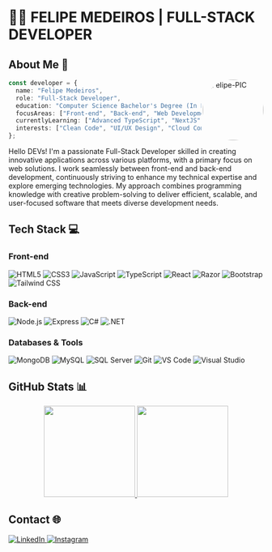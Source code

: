 # 👨‍💻 FELIPE MEDEIROS | FULL-STACK DEVELOPER

## About Me 🚀
<img align="right" alt="Felipe-PIC" height="120" width="120" style="border-radius:50%;" src="https://github.com/user-attachments/assets/f78c8e00-1a91-4438-a773-9ddcc18eddf6">

```typescript
const developer = {
  name: "Felipe Medeiros",
  role: "Full-Stack Developer",
  education: "Computer Science Bachelor's Degree (In Progress)",
  focusAreas: ["Front-end", "Back-end", "Web Development"],
  currentlyLearning: ["Advanced TypeScript", "NextJS", "C#", ".NET Ecosystem"],
  interests: ["Clean Code", "UI/UX Design", "Cloud Computing"]
};
```

Hello DEVs! I'm a passionate Full-Stack Developer skilled in creating innovative applications across various platforms, with a primary focus on web solutions. I work seamlessly between front-end and back-end development, continuously striving to enhance my technical expertise and explore emerging technologies. My approach combines programming knowledge with creative problem-solving to deliver efficient, scalable, and user-focused software that meets diverse development needs.

## Tech Stack 💻

### Front-end
![HTML5](https://img.shields.io/badge/-HTML5-E34F26?style=flat-square&logo=html5&logoColor=white)
![CSS3](https://img.shields.io/badge/-CSS3-1572B6?style=flat-square&logo=css3&logoColor=white)
![JavaScript](https://img.shields.io/badge/-JavaScript-F7DF1E?style=flat-square&logo=javascript&logoColor=black)
![TypeScript](https://img.shields.io/badge/-TypeScript-3178C6?style=flat-square&logo=typescript&logoColor=white)
![React](https://img.shields.io/badge/-React-61DAFB?style=flat-square&logo=react&logoColor=black)
![Razor](https://img.shields.io/badge/-Razor-512BD4?style=flat-square&logo=.net&logoColor=white)
![Bootstrap](https://img.shields.io/badge/-Bootstrap-7952B3?style=flat-square&logo=bootstrap&logoColor=white)
![Tailwind CSS](https://img.shields.io/badge/-Tailwind_CSS-38B2AC?style=flat-square&logo=tailwind-css&logoColor=white)

### Back-end
![Node.js](https://img.shields.io/badge/-Node.js-339933?style=flat-square&logo=nodedotjs&logoColor=white)
![Express](https://img.shields.io/badge/-Express-000000?style=flat-square&logo=express&logoColor=white)
![C#](https://img.shields.io/badge/-C%23-512BD4?style=flat-square&logo=csharp&logoColor=white)
![.NET](https://img.shields.io/badge/-.NET-512BD4?style=flat-square&logo=dotnet&logoColor=white)

### Databases & Tools
![MongoDB](https://img.shields.io/badge/-MongoDB-47A248?style=flat-square&logo=mongodb&logoColor=white)
![MySQL](https://img.shields.io/badge/-MySQL-4479A1?style=flat-square&logo=mysql&logoColor=white)
![SQL Server](https://img.shields.io/badge/-SQL_Server-CC2927?style=flat-square&logo=microsoftsqlserver&logoColor=white)
![Git](https://img.shields.io/badge/-Git-F05032?style=flat-square&logo=git&logoColor=white)
![VS Code](https://img.shields.io/badge/-VS_Code-007ACC?style=flat-square&logo=visualstudiocode&logoColor=white)
![Visual Studio](https://img.shields.io/badge/-Visual_Studio-5C2D91?style=flat-square&logo=visualstudio&logoColor=white)

## GitHub Stats 📊

<div align="center">
  <a href="https://github.com/FelipeFMedeiros">
    <img height="180em" src="https://github-readme-stats.vercel.app/api?username=felipefmedeiros&show_icons=true&theme=github_dark&hide_border=true"/>
    <img height="180em" src="https://github-readme-stats.vercel.app/api/top-langs/?username=felipefmedeiros&layout=compact&theme=github_dark&hide_border=true"/>
  </a>
</div>

## Contact 🌐

<a href="https://www.linkedin.com/in/felipe-medeiros-487247268/">
  <img alt="LinkedIn" src="https://img.shields.io/badge/-LinkedIn-0A66C2?style=for-the-badge&logo=linkedin&logoColor=white"/>
</a>
<a href="https://www.instagram.com/felipef.medeiros/">
  <img alt="Instagram" src="https://img.shields.io/badge/-Instagram-E4405F?style=for-the-badge&logo=instagram&logoColor=white"/>
</a>
